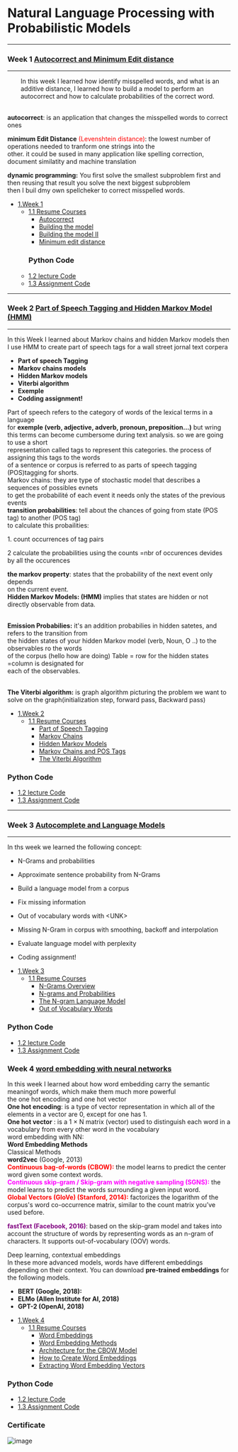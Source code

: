 # Natural Language Processing with Probabilistic Models
**********************************
### Week 1 [Autocorrect and Minimum Edit distance](https://github.com/ELFAHIM96/Coursera_NLP_with-Probabilistic-Models/tree/main/NLP_with%20Probabilistic%20Models/Week%201)
*****************************
<p style="padding-left: 30px;">In this week I learned how identify misspelled words, and what is an additive distance, I learned how to build a model to perform an autocorrect and how to calculate probabilities of the correct word.</p>
<p><br /><strong>autocorrect</strong>: is an application that changes the misspelled words to correct ones</p>
<p><strong>minimum Edit Distance</strong> <span style="color: #ff0000;">(Levenshtein distance)</span>: the lowest number of operations needed to tranform one strings into the <br />other. it could be sused in many application like spelling correction, document similatity and machine translation</p>
<p><strong>dynamic programming:</strong> You first solve the smallest subproblem first and then reusing that result you solve the next biggest subproblem<br />then I buil dmy own spellcheker to correct misspelled words.</p>

- [1.Week 1](https://github.com/ELFAHIM96/Cousera-NLP-with-Classification-Vector-Spaces/tree/main/NLP-with-Classification-Vector-Spaces/C1_week1)
  - [1.1 Resume Courses](https://github.com/ELFAHIM96/Coursera_NLP_with-Probabilistic-Models/tree/main/NLP_with%20Probabilistic%20Models/Week%201/Cours)
      - [Autocorrect](https://github.com/ELFAHIM96/Coursera_NLP_with-Probabilistic-Models/tree/main/NLP_with%20Probabilistic%20Models/Week%201/Cours)
      - [Building the model](https://github.com/ELFAHIM96/Coursera_NLP_with-Probabilistic-Models/tree/main/NLP_with%20Probabilistic%20Models/Week%201/Cours)
      - [Building the model II](https://github.com/ELFAHIM96/Coursera_NLP_with-Probabilistic-Models/tree/main/NLP_with%20Probabilistic%20Models/Week%201/Cours)
      - [Minimum edit distance](https://github.com/ELFAHIM96/Coursera_NLP_with-Probabilistic-Models/tree/main/NLP_with%20Probabilistic%20Models/Week%201/Cours)
    ### Python Code
  - [1.2 lecture Code](https://github.com/ELFAHIM96/Coursera_NLP_with-Probabilistic-Models/tree/main/NLP_with%20Probabilistic%20Models/Week%201/Code)
  - [1.3 Assignment Code](https://github.com/ELFAHIM96/Coursera_NLP_with-Probabilistic-Models/tree/main/NLP_with%20Probabilistic%20Models/Week%201/assignment)
**************************************
### Week 2 [Part of Speech Tagging and Hidden Markov Model (HMM)](https://github.com/ELFAHIM96/Coursera_NLP_with-Probabilistic-Models/tree/main/NLP_with%20Probabilistic%20Models/Week%202)
***************************************
<p>In this Week I learned about Markov chains and hidden Markov models then<br />I use HMM to create part of speech tags for a wall street jornal text corpera</p>
<ul>
<li><strong>Part of speech Tagging</strong></li>
<li><strong>Markov chains models</strong></li>
<li><strong>Hidden Markov models</strong></li>
<li><strong>Viterbi algorithm</strong></li>
<li><strong>Exemple</strong></li>
<li><strong>Codding assignment!</strong></li>
</ul>
<p>Part of speech refers to the category of words of the lexical terms in a language<br />for <strong>exemple (verb, adjective, adverb, pronoun, preposition...)</strong> but wring <br />this terms can become cumbersome during text analysis. so we are going to use a short <br />representation called tags to represent this categories. the process of assigning this tags to the words<br />of a sentence or corpus is referred to as parts of speech tagging (POS)tagging for shorts.<br />Markov chains: they are type of stochastic model that describes a sequences of possibles evnets<br />to get the probabilit&eacute; of each event it needs only the states of the previous events<br /> <strong>transition probabilities</strong>: tell about the chances of going from state (POS tag) to another (POS tag)<br />to calculate this probailities:</p>
<p>1. count occurrences of tag pairs</p>
<p>2 calculate the probabilities using the counts =nbr of occurences devides by all the occurences</p>
<p><strong>the markov property</strong>: states that the probability of the next event only depends<br />on the current event.<br /><strong>Hidden Markov Models: (HMM)</strong> implies that states are hidden or not directly observable from data.</p>
<p><br /><strong>Emission Probabilies:</strong> it's an addition probabilies in hidden satetes, and refers to the transition from <br />the hidden states of your hidden Markov model (verb, Noun, O ..) to the observables ro the words <br />of the corpus (hello how are doing) Table = row for the hidden states =column is designated for <br />each of the observables.</p>
<p><br/><strong>The Viterbi algorithm:</strong> is graph algorithm picturing the problem we want to solve on the graph(initialization step, forward pass, Backward pass)</p>

- [1.Week 2]()
  - [1.1 Resume Courses](https://github.com/ELFAHIM96/Coursera_NLP_with-Probabilistic-Models/tree/main/NLP_with%20Probabilistic%20Models/Week%202/Cours)
      - [Part of Speech Tagging](https://github.com/ELFAHIM96/Coursera_NLP_with-Probabilistic-Models/tree/main/NLP_with%20Probabilistic%20Models/Week%202/Cours)
      - [Markov Chains ](https://github.com/ELFAHIM96/Coursera_NLP_with-Probabilistic-Models/tree/main/NLP_with%20Probabilistic%20Models/Week%202/Cours)
      - [Hidden Markov Models](https://github.com/ELFAHIM96/Coursera_NLP_with-Probabilistic-Models/tree/main/NLP_with%20Probabilistic%20Models/Week%202/Cours)
      - [Markov Chains and POS Tags](https://github.com/ELFAHIM96/Coursera_NLP_with-Probabilistic-Models/tree/main/NLP_with%20Probabilistic%20Models/Week%202/Cours)
      - [The Viterbi Algorithm](https://github.com/ELFAHIM96/Coursera_NLP_with-Probabilistic-Models/tree/main/NLP_with%20Probabilistic%20Models/Week%202/Cours)
### Python Code
  - [1.2 lecture Code](https://github.com/ELFAHIM96/Coursera_NLP_with-Probabilistic-Models/tree/main/NLP_with%20Probabilistic%20Models/Week%202/Code)
  - [1.3 Assignment Code](https://github.com/ELFAHIM96/Coursera_NLP_with-Probabilistic-Models/tree/main/NLP_with%20Probabilistic%20Models/Week%202/Code)
 *********************************************************
### Week 3 [Autocomplete and Language Models](https://github.com/ELFAHIM96/Coursera_NLP_with-Probabilistic-Models/tree/main/NLP_with%20Probabilistic%20Models/Week%203)
*********************************************************
In ths week we learned the following concept:
<ul>
<li>
<p>N-Grams and probabilities</p>
</li>
<li>
<p>Approximate sentence probability from N-Grams</p>
</li>
<li>
<p>Build a language model from a corpus</p>
</li>
<li>
<p>Fix missing information</p>
</li>
<li>
<p>Out of vocabulary words with &lt;UNK&gt;</p>
</li>
<li>
<p>Missing N-Gram in corpus with smoothing, backoff and interpolation</p>
</li>
<li>
<p>Evaluate language model with perplexity</p>
</li>
<li>
<p>Coding assignment!</p>
</li>
</ul>

- [1.Week 3](https://github.com/ELFAHIM96/Cousera-NLP-with-Classification-Vector-Spaces/tree/main/NLP-with-Classification-Vector-Spaces/C1_week3)
  - [1.1 Resume Courses](https://github.com/ELFAHIM96/Coursera_NLP_with-Probabilistic-Models/tree/main/NLP_with%20Probabilistic%20Models/Week%203/Cours)
      - [N-Grams Overview](https://github.com/ELFAHIM96/Coursera_NLP_with-Probabilistic-Models/tree/main/NLP_with%20Probabilistic%20Models/Week%203/Cours)
      - [N-grams and Probabilities](https://github.com/ELFAHIM96/Coursera_NLP_with-Probabilistic-Models/tree/main/NLP_with%20Probabilistic%20Models/Week%203/Cours)
      - [The N-gram Language Model](https://github.com/ELFAHIM96/Coursera_NLP_with-Probabilistic-Models/tree/main/NLP_with%20Probabilistic%20Models/Week%203/Cours)
      - [Out of Vocabulary Words](https://github.com/ELFAHIM96/Coursera_NLP_with-Probabilistic-Models/tree/main/NLP_with%20Probabilistic%20Models/Week%203/Cours)
### Python Code
  - [1.2 lecture Code](https://github.com/ELFAHIM96/Coursera_NLP_with-Probabilistic-Models/tree/main/NLP_with%20Probabilistic%20Models/Week%203/Code)
  - [1.3 Assignment Code](https://github.com/ELFAHIM96/Coursera_NLP_with-Probabilistic-Models/tree/main/NLP_with%20Probabilistic%20Models/Week%203/assignment)
 
 ### Week 4 [word embedding with neural networks](https://github.com/ELFAHIM96/Coursera_NLP_with-Probabilistic-Models/tree/main/NLP_with%20Probabilistic%20Models/Week%204)
<p>In this week I learned about how word embedding carry the semantic meaningof words, which make them much more powerful <br />the one hot encoding and one hot vector<br /><strong>One hot encoding</strong>: is a type of vector representation in which all of the elements in a vector are 0, except for one has 1.<br /><strong>One hot vector</strong> : is a 1 &times; N matrix (vector) used to distinguish each word in a vocabulary from every other word in the vocabulary<br />word embedding with NN: <br /><strong>Word Embedding Methods</strong><br /><span style="background-color: #ffffff;">Classical Methods</span><br /><strong>word2vec</strong> (Google, 2013)<br /><strong><span style="color: #ff0000;">Continuous bag-of-words (CBOW):</span></strong> the model learns to predict the center word given some context words.<br /><strong><span style="color: #ff00ff;">Continuous skip-gram / Skip-gram with negative sampling (SGNS):</span></strong> the model learns to predict the words surrounding a given input word.<br /><strong><span style="color: #ff0000;">Global Vectors (GloVe) (Stanford, 2014):</span></strong> factorizes the logarithm of the corpus's word co-occurrence matrix, similar to the count matrix you&rsquo;ve used before.</p>
<p><strong><span style="color: #800080;">fastText (Facebook, 2016)</span></strong>: based on the skip-gram model and takes into account the structure of words by representing words as an n-gram of characters. It supports out-of-vocabulary (OOV) words.</p>
<p>Deep learning, contextual embeddings<br /> In these more advanced models, words have different embeddings depending on their context. You can download <strong>pre-trained embeddings</strong> for the following models.</p>
<ul>
<li><strong>BERT (Google, 2018):</strong></li>
<li><strong>ELMo (Allen Institute for AI, 2018)</strong></li>
<li><strong>GPT-2 (OpenAI, 2018)</strong></li>
</ul>

- [1.Week 4](https://github.com/ELFAHIM96/Coursera_NLP_with-Probabilistic-Models/tree/main/NLP_with%20Probabilistic%20Models/Week%204)
  - [1.1 Resume Courses](https://github.com/ELFAHIM96/Coursera_NLP_with-Probabilistic-Models/tree/main/NLP_with%20Probabilistic%20Models/Week%204/Cours)
      - [Word Embeddings ](https://github.com/ELFAHIM96/Cousera-NLP-with-Classification-Vector-Spaces/blob/main/NLP-with-Classification-Vector-Spaces/C1_week4/resume_cours%20W4/K-nearest%20neighbors%20_%20Coursera.pdf)
      - [Word Embedding Methods](https://github.com/ELFAHIM96/Cousera-NLP-with-Classification-Vector-Spaces/blob/main/NLP-with-Classification-Vector-Spaces/C1_week4/resume_cours%20W4/Hash%20tables%20and%20hash%20functions%20_%20Coursera.pdf)
      - [Architecture for the CBOW Model](https://github.com/ELFAHIM96/Cousera-NLP-with-Classification-Vector-Spaces/blob/main/NLP-with-Classification-Vector-Spaces/C1_week4/resume_cours%20W4/Transforming%20word%20vectors%20_%20Coursera.pdf)
      - [How to Create Word Embeddings](https://github.com/ELFAHIM96/Cousera-NLP-with-Classification-Vector-Spaces/blob/main/NLP-with-Classification-Vector-Spaces/C1_week4/resume_cours%20W4/Searching%20documents%20_%20Coursera.pdf)
      - [Extracting Word Embedding Vectors](https://github.com/ELFAHIM96/Cousera-NLP-with-Classification-Vector-Spaces/blob/main/NLP-with-Classification-Vector-Spaces/C1_week4/resume_cours%20W4/Multiple%20Planes%20_%20Coursera.pdf)
### Python Code
  - [1.2 lecture Code](https://github.com/ELFAHIM96/Coursera_NLP_with-Probabilistic-Models/tree/main/NLP_with%20Probabilistic%20Models/Week%204/Code)
  - [1.3 Assignment Code](https://github.com/ELFAHIM96/Coursera_NLP_with-Probabilistic-Models/tree/main/NLP_with%20Probabilistic%20Models/Week%204/assignment)
### Certificate 
![image](https://user-images.githubusercontent.com/65721811/208101290-04cae142-4de4-40c3-b475-c535fc44a1ef.png)


